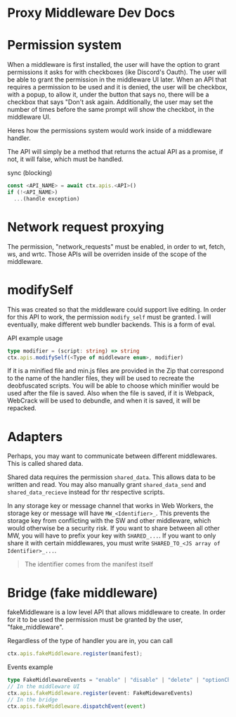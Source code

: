 # Proxy Middleware Dev Docs

# Permission system

When a middleware is first installed, the user will have the option to grant permissions it asks for with checkboxes (ike Discord's Oauth). The user will be able to grant the permission in the middleware UI later. When an API that requires a permission to be used and it is denied, the user will be checkbox, with a popup, to allow it, under the button that says no, there will be a checkbox that says "Don't ask again. Additionally, the user may set the number of times before the same prompt will show the checkbot, in the middleware UI.

Heres how the permissions system would work inside of a middleware handler.

The API will simply be a method that returns the actual API as a promise, if not, it will false, which must be handled.

sync (blocking)

```ts
const <API_NAME> = await ctx.apis.<API>()
if (!<API_NAME>)
  ...(handle exception)

```

# Network request proxying

The permission, "network_requests" must be enabled, in order to wt, fetch, ws, and wrtc. Those APIs will be overriden inside of the scope of the middleware.

# modifySelf

This was created so that the middleware could support live editing. In order for this API to work, the permission `modify_self` must be granted. I will eventually, make different web bundler backends. This is a form of eval.

API example usage

```ts
type modifier = (script: string) => string
ctx.apis.modifySelf(<Type of middleware enum>, modifier)
```

If it is a minified file and min.js files are provided in the Zip that correspond to the name of the handler files, they will be used to recreate the deobfuscated scripts. You will be able to choose which minifier would be used after the file is saved. Also when the file is saved, if it is Webpack, WebCrack will be used to debundle, and when it is saved, it will be repacked.

# Adapters

Perhaps, you may want to communicate between different middlewares. This is called shared data.

Shared data requires the permission `shared_data`. This allows data to be written and read. You may also manually grant `shared_data_send` and `shared_data_recieve` instead for thr respective scripts.

In any storage key or message channel that works in Web Workers, the storage key or message will have `MW_<Identifier>_`. This prevents the storage key from conflicting with the SW and other middleware, which would otherwise be a security risk. If you want to share between all other MW, you will have to prefix your key with `SHARED_...`. If you want to only share it with certain middlewares, you must write `SHARED_TO_<JS array of Identifier>_...`.

> The identifier comes from the manifest itself

# Bridge (fake middleware)

fakeMiddleware is a low level API that allows middleware to create. In order for it to be used the permission must be granted by the user, "fake_middleware".

Regardless of the type of handler you are in, you can call

```ts
ctx.apis.fakeMiddleware.register(manifest);
```

Events example

```ts
type FakeMiddlewareEvents = "enable" | "disable" | "delete" | "optionChanged";
// In the middleware UI
ctx.apis.fakeMiddleware.register(event: FakeMidewareEvents)
// In the bridge
ctx.apis.fakeMiddleware.dispatchEvent(event)
```
